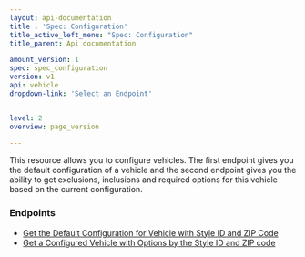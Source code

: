 ```yaml
---
layout: api-documentation
title : 'Spec: Configuration'
title_active_left_menu: "Spec: Configuration"
title_parent: Api documentation

amount_version: 1
spec: spec_configuration
version: v1
api: vehicle
dropdown-link: 'Select an Endpoint'


level: 2
overview: page_version

---
```


<div class="info-message">
 This resource allows you to configure vehicles. The first endpoint gives you the default configuration of a vehicle and the second endpoint gives you the ability to get exclusions, inclusions and required options for this vehicle based on the current configuration.
</div>

### Endpoints

* [Get the Default Configuration for Vehicle with Style ID and ZIP Code](/api-documentation/vehicle/spec_configuration/v1/01_by_style/api-description.html)
* [Get a Configured Vehicle with Options by the Style ID and ZIP code](/api-documentation/vehicle/spec_configuration/v1/02_configured/api-description.html)
